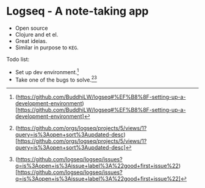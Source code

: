 # Logseq - A note-taking app

- Open source
- Clojure and et el.
- Great ideias.
- Similar in purpose to `KEG`.

Todo list:
- Set up dev environment.[^1]
- Take one of the bugs to solve.[^2][^3]


[^1]: (https://github.com/BuddhiLW/logseq#%EF%B8%8F-setting-up-a-development-environment)[https://github.com/BuddhiLW/logseq#%EF%B8%8F-setting-up-a-development-environment]
[^2]: (https://github.com/orgs/logseq/projects/5/views/1?query=is%3Aopen+sort%3Aupdated-desc)[https://github.com/orgs/logseq/projects/5/views/1?query=is%3Aopen+sort%3Aupdated-desc]
[^3]: (https://github.com/logseq/logseq/issues?q=is%3Aopen+is%3Aissue+label%3A%22good+first+issue%22)[https://github.com/logseq/logseq/issues?q=is%3Aopen+is%3Aissue+label%3A%22good+first+issue%22]
